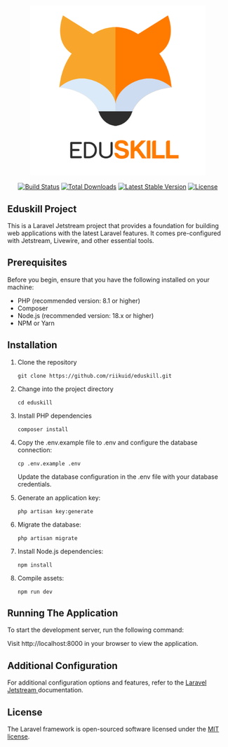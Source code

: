 <p align="center"><a href="#" target="_blank"><img src="./public/logo.png" width="400" alt="Eduskill Logo"></a></p>

<p align="center">
<a href="https://github.com/laravel/framework/actions"><img src="https://github.com/laravel/framework/workflows/tests/badge.svg" alt="Build Status"></a>
<a href="https://packagist.org/packages/laravel/framework"><img src="https://img.shields.io/packagist/dt/laravel/framework" alt="Total Downloads"></a>
<a href="https://packagist.org/packages/laravel/framework"><img src="https://img.shields.io/packagist/v/laravel/framework" alt="Latest Stable Version"></a>
<a href="https://packagist.org/packages/laravel/framework"><img src="https://img.shields.io/packagist/l/laravel/framework" alt="License"></a>
</p>

## Eduskill Project

This is a Laravel Jetstream project that provides a foundation for building web applications with the latest Laravel features. It comes pre-configured with Jetstream, Livewire, and other essential tools.

## Prerequisites
Before you begin, ensure that you have the following installed on your machine:

- PHP (recommended version: 8.1 or higher)
- Composer
- Node.js (recommended version: 18.x or higher)
- NPM or Yarn

## Installation
1. Clone the repository
    ```
    git clone https://github.com/riikuid/eduskill.git
    ```
    
3. Change into the project directory
    ```
    cd eduskill
    ```
    
5. Install PHP dependencies
   ```
   composer install
   ```
   
7. Copy the .env.example file to .env and configure the database connection:
   ```
   cp .env.example .env
   ```
   Update the database configuration in the .env file with your database credentials.
   
9. Generate an application key:
    ```
    php artisan key:generate
    ```
    
11. Migrate the database:
    ```
    php artisan migrate
    ```
    
13. Install Node.js dependencies:
    ```
    npm install
    ```
    
15. Compile assets:
    ```
    npm run dev
    ```

## Running The Application
To start the development server, run the following command:

Visit http://localhost:8000 in your browser to view the application.

## Additional Configuration
For additional configuration options and features, refer to the [Laravel Jetstream ](https://jetstream.laravel.com/) documentation.

## License
The Laravel framework is open-sourced software licensed under the [MIT license](https://opensource.org/licenses/MIT).
